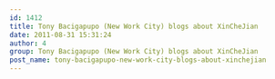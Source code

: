 ```yaml
---
id: 1412
title: Tony Bacigapupo (New Work City) blogs about XinCheJian
date: 2011-08-31 15:31:24
author: 4
group: Tony Bacigapupo (New Work City) blogs about XinCheJian
post_name: tony-bacigapupo-new-work-city-blogs-about-xinchejian
---
```


